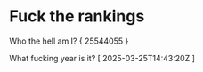 # Fuck the rankings

Who the hell am I?
{ 25544055 }

What fucking year is it?
[ 2025-03-25T14:43:20Z ]
